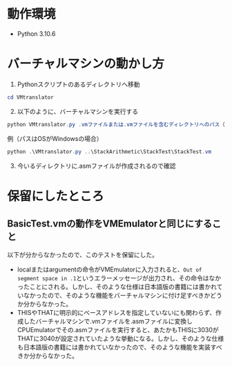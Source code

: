 # 動作環境
* Python 3.10.6

# バーチャルマシンの動かし方
1. Pythonスクリプトのあるディレクトリへ移動
```powershell
cd VMtranslator
```

2. 以下のように、バーチャルマシンを実行する
```powershell
python VMtranslator.py .vmファイルまたは.vmファイルを含むディレクトリへのパス（相対パスでもOKなはず）
```

例（パスはOSがWindowsの場合）
```powershell
python .\VMtranslator.py ..\StackArithmetic\StackTest\StackTest.vm
```

3. 今いるディレクトリに.asmファイルが作成されるので確認

# 保留にしたところ
## BasicTest.vmの動作をVMEmulatorと同じにすること
以下が分からなかったので、このテストを保留にした。
* localまたはargumentの命令がVMEmulatorに入力されると、`Out of segment space in .1`というエラーメッセージが出力され、その命令はなかったことにされる。しかし、そのような仕様は日本語版の書籍には書かれていなかったので、そのような機能をバーチャルマシンに付け足すべきかどうか分からなかった。
* THISやTHATに明示的にベースアドレスを指定していないにも関わらず、作成したバーチャルマシンで.vmファイルを.asmファイルに変換しCPUEmulatorでその.asmファイルを実行すると、あたかもTHISに3030がTHATに3040が設定されていたような挙動になる。しかし、そのような仕様も日本語版の書籍には書かれていなかったので、そのような機能を実装すべきか分からなかった。
